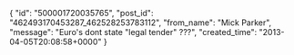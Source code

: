  {
   "id": "500001720035765",
   "post_id": "462493170453287_462528253783112",
   "from_name": "Mick Parker",
   "message": "Euro's dont state \"legal tender\" ???",
   "created_time": "2013-04-05T20:08:58+0000"
 }
